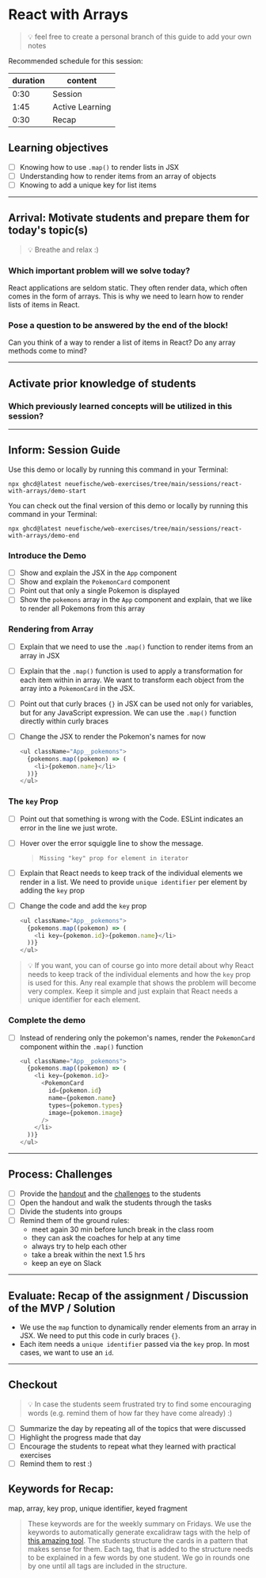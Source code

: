 # React with Arrays

> 💡 feel free to create a personal branch of this guide to add your own notes

Recommended schedule for this session:

| duration | content         |
| -------- | --------------- |
| 0:30     | Session         |
| 1:45     | Active Learning |
| 0:30     | Recap           |

## Learning objectives

- [ ] Knowing how to use `.map()` to render lists in JSX
- [ ] Understanding how to render items from an array of objects
- [ ] Knowing to add a unique key for list items

---

## Arrival: Motivate students and prepare them for today's topic(s)

> 💡 Breathe and relax :)

### Which important problem will we solve today?

React applications are seldom static. They often render data, which often comes in the form of arrays. This is why we need to learn how to render lists of items in React.

### Pose a question to be answered by the end of the block!

Can you think of a way to render a list of items in React? Do any array methods come to mind?

---

## Activate prior knowledge of students

### Which previously learned concepts will be utilized in this session?

---

## Inform: Session Guide

Use this demo or locally by running this command in your Terminal:

```
npx ghcd@latest neuefische/web-exercises/tree/main/sessions/react-with-arrays/demo-start
```

You can check out the final version of this demo or locally by running this command in your Terminal:

```
npx ghcd@latest neuefische/web-exercises/tree/main/sessions/react-with-arrays/demo-end
```

### Introduce the Demo

- [ ] Show and explain the JSX in the `App` component
- [ ] Show and explain the `PokemonCard` component
- [ ] Point out that only a single Pokemon is displayed
- [ ] Show the `pokemons` array in the `App` component and explain, that we like to render all Pokemons from this array

### Rendering from Array

- [ ] Explain that we need to use the `.map()` function to render items from an array in JSX
- [ ] Explain that the `.map()` function is used to apply a transformation for each item within in array. We want to transform each object from the array into a `PokemonCard` in the JSX.
- [ ] Point out that curly braces `{}` in JSX can be used not only for variables, but for any JavaScript expression. We can use the `.map()` function directly within curly braces
- [ ] Change the JSX to render the Pokemon's names for now

  ```js
  <ul className="App__pokemons">
    {pokemons.map((pokemon) => (
      <li>{pokemon.name}</li>
    ))}
  </ul>
  ```

### The `key` Prop

- [ ] Point out that something is wrong with the Code. ESLint indicates an error in the line we just wrote.
- [ ] Hover over the error squiggle line to show the message.

  > `Missing "key" prop for element in iterator`

- [ ] Explain that React needs to keep track of the individual elements we render in a list. We need to provide `unique identifier` per element by adding the `key` prop
- [ ] Change the code and add the `key` prop

  ```js
  <ul className="App__pokemons">
    {pokemons.map((pokemon) => (
      <li key={pokemon.id}>{pokemon.name}</li>
    ))}
  </ul>
  ```

> 💡 If you want, you can of course go into more detail about why React needs to keep track of the individual elements and how the `key` prop is used for this. Any real example that shows the problem will become very complex. Keep it simple and just explain that React needs a unique identifier for each element.

### Complete the demo

- [ ] Instead of rendering only the pokemon's names, render the `PokemonCard` component within the `.map()` function

  ```js
  <ul className="App__pokemons">
    {pokemons.map((pokemon) => (
      <li key={pokemon.id}>
        <PokemonCard
          id={pokemon.id}
          name={pokemon.name}
          types={pokemon.types}
          image={pokemon.image}
        />
      </li>
    ))}
  </ul>
  ```

---

## Process: Challenges

- [ ] Provide the [handout](react-with-arrays.md) and the
      [challenges](challenges-react-with-arrays.md) to the students
- [ ] Open the handout and walk the students through the tasks
- [ ] Divide the students into groups
- [ ] Remind them of the ground rules:
  - meet again 30 min before lunch break in the class room
  - they can ask the coaches for help at any time
  - always try to help each other
  - take a break within the next 1.5 hrs
  - keep an eye on Slack

---

## Evaluate: Recap of the assignment / Discussion of the MVP / Solution

- We use the `map` function to dynamically render elements from an array in JSX. We need to put this code in curly braces `{}`.
- Each item needs a `unique identifier` passed via the `key` prop. In most cases, we want to use an `id`.

---

## Checkout

> 💡 In case the students seem frustrated try to find some encouraging words (e.g. remind them of
> how far they have come already) :)

- [ ] Summarize the day by repeating all of the topics that were discussed
- [ ] Highlight the progress made that day
- [ ] Encourage the students to repeat what they learned with practical exercises
- [ ] Remind them to rest :)

## Keywords for Recap:

map, array, key prop, unique identifier, keyed fragment

> These keywords are for the weekly summary on Fridays. We use the keywords to automatically
> generate excalidraw tags with the help of
> [this amazing tool](https://github.com/F-Kirchhoff/tag-cloud-generator). The students structure
> the cards in a pattern that makes sense for them. Each tag, that is added to the structure needs
> to be explained in a few words by one student. We go in rounds one by one until all tags are
> included in the structure.
